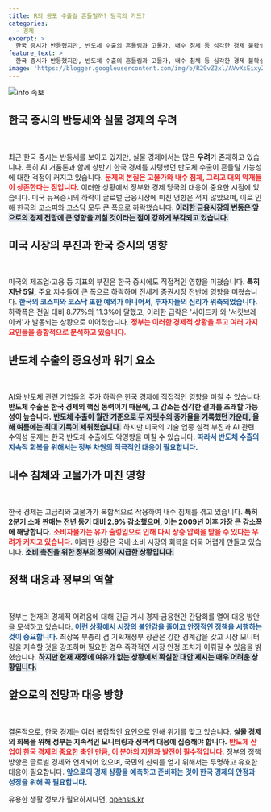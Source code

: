 ```yaml
---
title: R의 공포 수출길 흔들릴까? 당국의 카드?
categories:
  - 경제
excerpt: >
  한국 증시가 반등했지만, 반도체 수출의 흔들림과 고물가, 내수 침체 등 심각한 경제 불확실성이 커지고 있다. 정부의 대응과 시장 전망이 주목받는 가운데, 과연 한국 경제는 이 위기를 극복할 수 있을까? 클릭해 확인해보세요!
feature_text: >
  한국 증시가 반등했지만, 반도체 수출의 흔들림과 고물가, 내수 침체 등 심각한 경제 불확실성이 커지고 있다. 정부의 대응과 시장 전망이 주목받는 가운데, 과연 한국 경제는 이 위기를 극복할 수 있을까? 클릭해 확인해보세요!
image: 'https://blogger.googleusercontent.com/img/b/R29vZ2xl/AVvXsEixyZcFfHzMRdzZMjFBmAUKJYCLCGyLL1o632UiGVXcaFdKo_bkvkuCioo0uUKlGfBVcT3P84aROyZIXSBEx3Aw5nCQ3pTgDom1WDC4m8eifvWiAmWEEVb4x6G_l8C0QH225ldMjyaFvpxGEBGNO37VmDTDMHGhJPq73UglMfDca1-0aw/s1600/blogspot.png'
---
```


<p><img src="https://blogger.googleusercontent.com/img/b/R29vZ2xl/AVvXsEixyZcFfHzMRdzZMjFBmAUKJYCLCGyLL1o632UiGVXcaFdKo_bkvkuCioo0uUKlGfBVcT3P84aROyZIXSBEx3Aw5nCQ3pTgDom1WDC4m8eifvWiAmWEEVb4x6G_l8C0QH225ldMjyaFvpxGEBGNO37VmDTDMHGhJPq73UglMfDca1-0aw/s1600/blogspot.png" alt="info 속보" /></p>

<h2 data-ke-size="size26">한국 증시의 반등세와 실물 경제의 우려</h2>

<p data-ke-size="size16">&nbsp;</p>

<p>최근 한국 증시는 반등세를 보이고 있지만, 실물 경제에서는 많은 <b>우려</b>가 존재하고 있습니다. 특히 AI 거품론과 함께 상반기 한국 경제를 지탱했던 반도체 수출이 흔들릴 가능성에 대한 걱정이 커지고 있습니다. <b><span style="color: #ee2323;">문제의 본질은 고물가와 내수 침체, 그리고 대외 악재들이 상존한다는 점입니다.</span></b> 이러한 상황에서 정부와 경제 당국의 대응이 중요한 시점에 있습니다. 미국 뉴욕증시의 하락이 글로벌 금융시장에 미친 영향은 적지 않았으며, 이로 인해  한국의 코스피와 코스닥 모두 큰 폭으로 하락했습니다. <b><span style="background-color: #21538527;">이러한 금융시장의 변동은 앞으로의 경제 전망에 큰 영향을 끼칠 것이라는 점이 강하게 부각되고 있습니다.</span></b> </p>

<h2 data-ke-size="size26">미국 시장의 부진과 한국 증시의 영향</h2>

<p data-ke-size="size16">&nbsp;</p>

<p>미국의 제조업·고용 등 지표의 부진은 한국 증시에도 직접적인 영향을 미쳤습니다. <b>특히 지난 5일,</b> 주요 지수들이 큰 폭으로 하락하며 전세계 증권시장 전반에 영향을 미쳤습니다. <b><span style="color: #1a5490;">한국의 코스피와 코스닥 또한 예외가 아니어서, 투자자들의 심리가 위축되었습니다.</span></b> 하락폭은 전일 대비 8.77%와 11.3%에 달했고, 이러한 급락은 '사이드카'와 '서킷브레이커'가 발동되는 상황으로 이어졌습니다. <b><span style="color: #ee2323;">정부는 이러한 경제적 상황을 두고 여러 가지 요인들을 종합적으로 분석하고 있습니다.</span></b></p>

<h2 data-ke-size="size26">반도체 수출의 중요성과 위기 요소</h2>

<p data-ke-size="size16">&nbsp;</p>

<p>AI와 반도체 관련 기업들의 주가 하락은 한국 경제에 직접적인 영향을 미칠 수 있습니다. <b>반도체 수출은 한국 경제의 핵심 동력이기 때문에, 그 감소는 심각한 결과를 초래할 가능성이 높습니다.</b> <b><span style="background-color: #21538527;">반도체 수출이 월간 기준으로 두 자릿수의 증가율을 기록했던 가운데, 올해 여름에는 최대 기록이 세워졌습니다.</span></b> 하지만 미국의 기술 업종 실적 부진과 AI 관련 수익성 문제는 한국 반도체 수출에도 악영향을 미칠 수 있습니다. <b><span style="color: #1a5490;">따라서 반도체 수출의 지속적 회복을 위해서는 정부 차원의 적극적인 대응이 필요합니다.</span></b></p>

<h2 data-ke-size="size26">내수 침체와 고물가가 미친 영향</h2>

<p data-ke-size="size16">&nbsp;</p>

<p>한국 경제는 고금리와 고물가가 복합적으로 작용하여 내수 침체를 겪고 있습니다. <b>특히 2분기 소매 판매는 전년 동기 대비 2.9% 감소했으며, 이는 2009년 이후 가장 큰 감소폭에 해당합니다.</b> <b><span style="color: #ee2323;">소비자물가는 유가 출렁임으로 인해 다시 상승 압력을 받을 수 있다는 우려가 커지고 있습니다.</span></b> 이러한 상황은 국내 소비 시장의 회복을 더욱 어렵게 만들고 있습니다. <b><span style="background-color: #21538527;">소비 촉진을 위한 정부의 정책이 시급한 상황입니다.</span></b></p>

<h2 data-ke-size="size26">정책 대응과 정부의 역할</h2>

<p data-ke-size="size16">&nbsp;</p>

<p>정부는 현재의 경제적 어려움에 대해 긴급 거시 경제·금융현안 간담회를 열어 대응 방안을 모색하고 있습니다. <b><span style="color: #1a5490;">이런 상황에서 시장의 불안감을 줄이고 안정적인 정책을 시행하는 것이 중요합니다.</span></b> 최상목 부총리 겸 기획재정부 장관은 강한 경계감을 갖고 시장 모니터링을 지속할 것을 강조하며 필요한 경우 즉각적인 시장 안정 조치가 이뤄질 수 있음을 밝혔습니다. <b><span style="background-color: #21538527;">하지만 현재 재정에 여유가 없는 상황에서 확실한 대안 제시는 매우 어려운 상황입니다.</span></b></p>

<h2 data-ke-size="size26">앞으로의 전망과 대응 방향</h2>

<p data-ke-size="size16">&nbsp;</p>

<p>결론적으로, 한국 경제는 여러 복합적인 요인으로 인해 위기를 맞고 있습니다. <b>실물 경제의 회복을 위해 정부는 지속적인 모니터링과 정책적 대응에 집중해야 합니다.</b> <b><span style="color: #ee2323;">반도체 산업이 한국 경제의 중요한 축인 만큼, 이 분야의 지원과 발전이 필수적입니다.</span></b> 정부의 정책 방향은 글로벌 경제와 연계되어 있으며, 국민의 신뢰를 얻기 위해서는 투명하고 유효한 대응이 필요합니다. <b><span style="color: #1a5490;">앞으로의 경제 상황을 예측하고 준비하는 것이 한국 경제의 안정과 성장을 위해 꼭 필요합니다.</span></b></p>
유용한 생활 정보가 필요하시다면, <a href="https://opensis.kr" rel="dofollow">opensis.kr</a>


